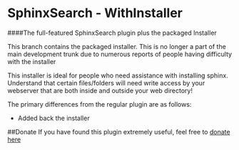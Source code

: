 SphinxSearch - WithInstaller
============

####The full-featured SphinxSearch plugin plus the packaged Installer


This branch contains the packaged installer. This is no longer a part of the main development trunk due to numerous reports of people having difficulty with the installer

This installer is ideal for people who need assistance with installing sphinx. Understand that certain files/folders will need write access by your webserver that are both inside and outside your web directory!

The primary differences from the regular plugin are as follows:

 - Added back the installer

##Donate
If you have found this plugin extremely useful, feel free to [donate here](https://www.paypal.com/cgi-bin/webscr?cmd=_donations&business=kapotchy%40gmail%2ecom&lc=US&item_name=Sphinx%20Search&no_note=0&currency_code=USD&bn=PP%2dDonationsBF%3abtn_donateCC_LG%2egif%3aNonHostedGuest)

